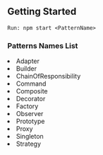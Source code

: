 ## Getting Started

    Run: npm start <PatternName>

### Patterns Names List

<li>Adapter</li>
<li>Builder</li>
<li>ChainOfResponsibility</li>
<li>Command</li>
<li>Composite</li>
<li>Decorator</li>
<li>Factory</li>
<li>Observer</li>
<li>Prototype</li>
<li>Proxy</li>
<li>Singleton</li>
<li>Strategy</li>
